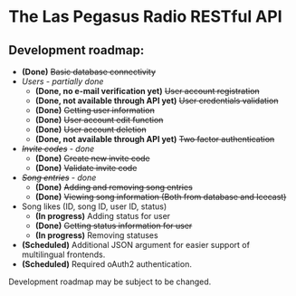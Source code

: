 # The Las Pegasus Radio RESTful API

## Development roadmap:
- **(Done)** ~~Basic database connectivity~~
- *Users - partially done*
  - **(Done, no e-mail verification yet)** ~~User account registration~~
  - **(Done, not available through API yet)** ~~User credentials validation~~
  - **(Done)** ~~Getting user information~~
  - **(Done)** ~~User account edit function~~
  - **(Done)** ~~User account deletion~~
  - **(Done, not available through API yet)** ~~Two factor authentication~~
- *~~Invite codes~~ - done*
	- **(Done)** ~~Create new invite code~~
	- **(Done)** ~~Validate invite code~~
- *~~Song entries~~ - done*
	- **(Done)** ~~Adding and removing song entries~~
	- **(Done)** ~~Viewing song information (Both from database and Icecast)~~
- Song likes (ID, song ID, user ID, status)
	- **(In progress)** Adding status for user
	- **(Done)** ~~Getting status information for user~~
	- **(In progress)** Removing statuses
- **(Scheduled)** Additional JSON argument for easier support of multilingual frontends.
- **(Scheduled)** Required oAuth2 authentication.

Development roadmap may be subject to be changed.
